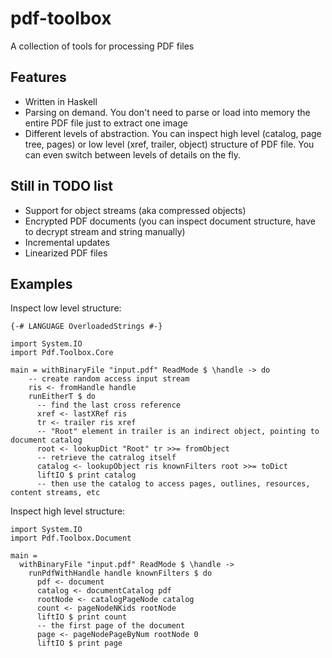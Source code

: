 pdf-toolbox
===========

A collection of tools for processing PDF files

Features
--------

 * Written in Haskell
 * Parsing on demand. You don't need to parse or load into memory
the entire PDF file just to extract one image
 * Different levels of abstraction. You can inspect high level (catalog, page tree, pages)
or low level (xref, trailer, object) structure of PDF file.
You can even switch between levels of details on the fly.

Still in TODO list
------------------

 * Support for object streams (aka compressed objects)
 * Encrypted PDF documents (you can inspect document structure,
have to decrypt stream and string manually)
 * Incremental updates
 * Linearized PDF files

Examples
--------

Inspect low level structure:

	{-# LANGUAGE OverloadedStrings #-}

	import System.IO
	import Pdf.Toolbox.Core

	main = withBinaryFile "input.pdf" ReadMode $ \handle -> do
	    -- create random access input stream
	    ris <- fromHandle handle
	    runEitherT $ do
	      -- find the last cross reference
	      xref <- lastXRef ris
	      tr <- trailer ris xref
	      -- "Root" element in trailer is an indirect object, pointing to document catalog
	      root <- lookupDict "Root" tr >>= fromObject
	      -- retrieve the catralog itself
	      catalog <- lookupObject ris knownFilters root >>= toDict
	      liftIO $ print catalog
	      -- then use the catalog to access pages, outlines, resources, content streams, etc

Inspect high level structure:

	import System.IO
	import Pdf.Toolbox.Document

	main =
	  withBinaryFile "input.pdf" ReadMode $ \handle ->
	    runPdfWithHandle handle knownFilters $ do
	      pdf <- document
	      catalog <- documentCatalog pdf
	      rootNode <- catalogPageNode catalog
	      count <- pageNodeNKids rootNode
	      liftIO $ print count
	      -- the first page of the document
	      page <- pageNodePageByNum rootNode 0
	      liftIO $ print page
